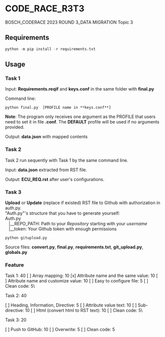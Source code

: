 # **CODE_RACE_R3T3**

BOSCH_CODERACE 2023 ROUND 3_DATA MIGRATION Topic 3

## Requirements

```python
python -m pip install -r requirements.txt
```

## **Usage**

### **Task 1**

Input: **Requirements.reqif** and **keys.conf** in the same folder with **final.py**

Command line:

```shell
python final.py  [PROFILE name in **keys.conf**] 
```

**Note**: The program only receives one argument as the PROFILE that users need to set it in file **.conf**. The **DEFAULT** profile will be used if no arguments provided.

Output: **data.json** with mapped contents

### **Task 2**

Task 2 run sequently with Task 1 by the same command line.

Input: **data.json** extracted from RST file.

Output:  **ECU_REQ.rst** after user's configurations.

### **Task 3**

**Upload** or **Update** (replace if existed) RST file to Github with authorization in auth.py.\
"Auth.py"'s structure that you have to generate yourself:\
Auth.py\
&nbsp;&nbsp;   |__REPO_PATH: Path to your *Repository* starting with your *username*\
&nbsp;&nbsp;   |__token: Your Github token with enough permissions

```shell
python gitupload.py
```

Source files: **convert.py**, **final.py**, **requirements.txt**, **git_upload.py**, **globals.py**

### **Feature**

Task 1: 40
[ ] Array mapping: 10
[x] Attribute name and the same value: 10
[ ] Attribute name and customize value: 10
[ ] Easy to configure file: 5
[ ] Clean code: 5\

Task 2: 40

[ ] Heading, Information, Directive: 5
[ ] Attribute value text: 10
[ ] Sub-directive: 10
[ ] Html (convert html to RST text): 10
[ ] Clean code: 5\

Task 3: 20

[ ] Push to GitHub: 10
[ ] Overwrite: 5
[ ] Clean code: 5
